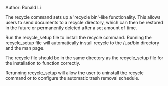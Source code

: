 Author: Ronald Li

The recycle command sets up a 'recycle bin'-like functionality. This allows users to send documents to a recycle directory, which can then be restored in the future or permanently deleted after a set amount of time.

Run the recycle_setup file to install the recycle command.
Running the recycle_setup file will automatically install recycle to the /usr/bin directory and the man page.

The recycle file should be in the same directory as the recycle_setup file for the installation to function correctly.

Rerunning recycle_setup will allow the user to uninstall the recycle command or to configure the automatic trash removal schedule.
